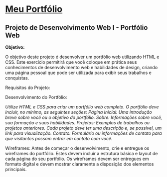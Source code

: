 # [Meu Portfólio](https://franciellydiasm.github.io/portfolio/)

## Projeto de Desenvolvimento Web I - Portfólio Web

**Objetivo:**

O objetivo deste projeto é desenvolver um portfólio web utilizando HTML e CSS. Este exercício permitirá que você coloque em prática seus conhecimentos de desenvolvimento web e habilidades de design, criando uma página pessoal que pode ser utilizada para exibir seus trabalhos e conquistas.

Requisitos do Projeto:

Desenvolvimento do Portfólio:

*Utilize HTML e CSS para criar um portfólio web completo.
O portfólio deve incluir, no mínimo, as seguintes seções:
Página Inicial: Uma introdução breve sobre você ou o objetivo do portfólio.
Sobre: Informações sobre você, sua formação e suas habilidades.
Projetos: Exemplos de trabalhos ou projetos anteriores. Cada projeto deve ter uma descrição e, se possível, um link para visualização.
Contato: Formulário ou informações de contato para que visitantes possam entrar em contato com você.*

Wireframes:
Antes de começar o desenvolvimento, crie e entregue os wireframes do portfólio. Estes devem incluir a estrutura básica e layout de cada página do seu portfólio.
Os wireframes devem ser entregues em formato digital e devem mostrar claramente a disposição dos elementos principais.

